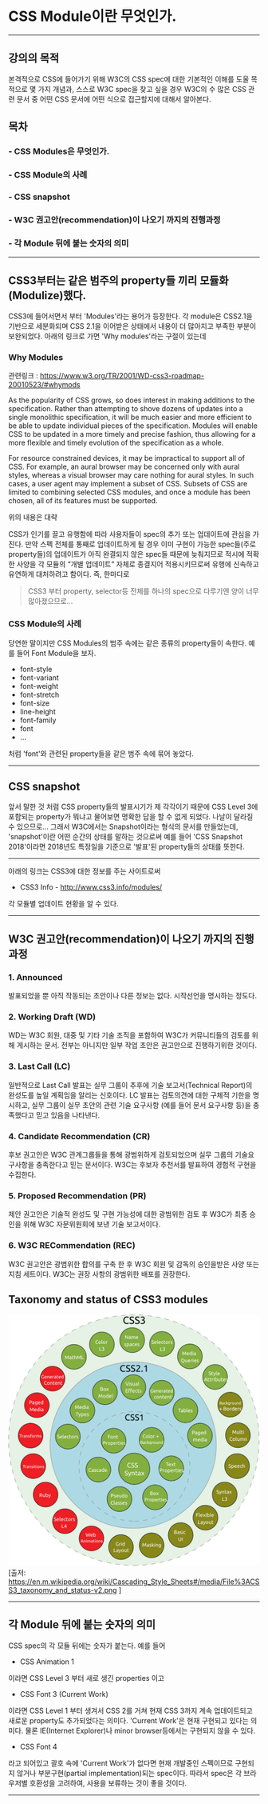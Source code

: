# <span class="emp-h">CSS Module</span>이란 무엇인가.
---

## 강의의 목적

본격적으로 CSS에 들어가기 위해 W3C의 CSS spec에 대한 기본적인 이해를 도울 목적으로 몇 가지 개념과, 스스로 W3C spec을 찾고 싶을 경우 W3C의 수 많은 CSS 관련 문서 중 어떤 CSS 문서에 어떤 식으로 접근할지에 대해서 알아본다.

## 목차

### - CSS Modules은 무엇인가.
### - CSS Module의 사례
### - CSS snapshot
### - W3C 권고안(recommendation)이 나오기 까지의 진행과정
### - 각 Module 뒤에 붙는 숫자의 의미

<hr class="thin" />

## <span class="emp-h">CSS3</span>부터는 같은 범주의 property들 끼리 모듈화(Modulize)했다.


CSS3에 들어서면서 부터 'Modules'라는 용어가 등장한다. 각 module은 CSS2.1을 기반으로 세분화되며 CSS 2.1을 이어받은 상태에서 내용이 더 많아지고 부족한 부분이 보완되었다. 아래의 링크로 가면 'Why modules'라는 구절이 있는데 

### <span class="emp-h">Why Modules</span> 
관련링크 : https://www.w3.org/TR/2001/WD-css3-roadmap-20010523/#whymods

As the popularity of CSS grows, so does interest in making additions to the specification. Rather than attempting to shove dozens of updates into a single monolithic specification, it will be much easier and more efficient to be able to update individual pieces of the specification. Modules will enable CSS to be updated in a more timely and precise fashion, thus allowing for a more flexible and timely evolution of the specification as a whole.

For resource constrained devices, it may be impractical to support all of CSS. For example, an aural browser may be concerned only with aural styles, whereas a visual browser may care nothing for aural styles. In such cases, a user agent may implement a subset of CSS. Subsets of CSS are limited to combining selected CSS modules, and once a module has been chosen, all of its features must be supported.

위의 내용은 대략

<span class="emph">CSS가 인기를 끌고 유행함에 따라 사용자들이 spec의 추가 또는 업데이트에 관심을 가진다. 만약 스펙 전체를 통째로 업데이트하게 될 경우 이미 구현이 가능한 spec들(주로 property들)의 업데이트가 아직 완결되지 않은 spec들 때문에 늦춰지므로 적시에 적확한 사양을 각 모듈의 <q>개별 업데이트</q> 자체로 종결지어 적용시키므로써 유행에 신속하고 유연하게 대처하려고 함이다. 즉, 한마디로</span>

> CSS3 부터 property, selector등 전체를 하나의 spec으로 다루기엔 양이 너무 많아졌으므로...   

### CSS Module의 사례

당연한 말이지만 CSS Modules의 범주 속에는 같은 종류의 property들이 속한다. 예를 들어 Font Module을 보자.

- font-style
- font-variant
- font-weight
- font-stretch
- font-size
- line-height
- font-family
- font
- ...

처럼 'font'와 관련된 property들을 같은 범주 속에 묶어 놓았다.


     


<hr class="thin" />

## CSS snapshot
앞서 말한 것 처럼 CSS property들의 발표시기가 제 각각이기 때문에 CSS Level 3에 포함되는 property가 뭐냐고 물어보면 명확한 답을 할 수 없게 되었다. 나날이 달라질 수 있으므로... 그래서 W3C에서는 Snapshot이라는 형식의 문서를 만들었는데, 'snapshot'이란 어떤 순간의 상태를 말하는 것으로써 예를 들어 'CSS Snapshot 2018'이라면 2018년도 특정일을 기준으로 '발표'된 property들의 상태를 뜻한다.

<!-- 
<hr class="thin" />

## 그렇다면 시각적 스타일 작성자는 청각스타일을 무시해도 될까? 그렇지 않을 수 있는 방법은 무엇인가.

위와 같은 이유에 의해, 시각스타일을 위주의 문서를 작성할 경우 청각장애인에 대한 배려는 아예 무시해도 좋은지를 생각해야만 한다. 왜냐하면 크롬 파이어폭스등의 브라우저에서 화면을 읽어주는 screen reader 지원이 아직 많이 미비하기 때문에 청각장애인은 스크린을 읽어주는 전문 app으로 문서에 접급하려면 시각 위주의 스타일 문서를 작성하는 사람이 최소한 배려해야 될 것이 있는데 그 것은 CSS가 아닌 HTML을 semantic document로 작성하는 것이다.

즉, HTML에 정의된대로 문서를 작성하는 것이다. Semantic document에 대해서는 HTML section에서 구체적으로 논의하기로 한다. 
 -->
<hr class="thin" />

아래의 링크는 CSS3에 대한 정보를 주는 사이트로써 

- CSS3 Info - http://www.css3.info/modules/

각 모듈별 업데이트 현황을 알 수 있다.

<hr class="thin" />

## W3C 권고안(recommendation)이 나오기 까지의 진행과정

### 1. Announced
발표되었을 뿐 아직 작동되는 초안이나 다른 정보는 없다. 시작선언을 명시하는 정도다.

### 2. <span class="emp-h">Working Draft (WD)</span>
WD는 W3C 회원, 대중 및 기타 기술 조직을 포함하여 W3C가 커뮤니티들의 검토를 위해 게시하는 문서. 전부는 아니지만 일부 작업 초안은 권고안으로 진행하기위한 것이다.

### 3. Last Call (LC)
일반적으로 Last Call 발표는 실무 그룹이 추후에 기술 보고서(Technical Report)의 완성도를 높일 계획임을 알리는 신호이다. LC 발표는 검토의견에 대한 구체적 기한을 명시하고, 실무 그룹이 실무 초안의 관련 기술 요구사항 (예를 들어 문서 요구사항 등)을 충족했다고 믿고 있음을 나타낸다.

### 4. <span class="emp-h">Candidate Recommendation (CR)</span>
후보 권고안은 W3C 관계그룹들을 통해 광범위하게 검토되었으며 실무 그룹의 기술요구사항을 충족한다고 믿는 문서이다. W3C는 후보자 추천서를 발표하여 경험적 구현을 수집한다.

### 5. Proposed Recommendation (PR)
제안 권고안은 기술적 완성도 및 구현 가능성에 대한 광범위한 검토 후 W3C가 최종 승인을 위해 W3C 자문위원회에 보낸  기술 보고서이다.

### 6. <span class="emp-h">W3C RECommendation (REC)</span>
W3C 권고안은 광범위한 합의를 구축 한 후 W3C 회원 및 감독의 승인을받은 사양 또는 지침 세트이다. W3C는 권장 사항의 광범위한 배포를 권장한다. 

## Taxonomy and status of CSS3 modules

![img](../img/1027px-CSS3_taxonomy_and_status-v2.png "CSS3의 상태 및 분류")
[출저: https://en.m.wikipedia.org/wiki/Cascading_Style_Sheets#/media/File%3ACSS3_taxonomy_and_status-v2.png ]  

<hr class="thin" />

## 각 Module 뒤에 붙는 숫자의 의미

CSS spec의 각 모듈 뒤에는 숫자가 붙는다. 예를 들어 

- CSS Animation 1

이라면 CSS Level 3 부터 새로 생긴 properties 이고

- CSS Font 3 (Current Work)

이라면 CSS Level 1 부터 생겨서 CSS 2를 거쳐 현재 CSS 3까지 계속 업데이트되고 새로운 property도 추가되었다는 의미다. 'Current Work'은 현재 구현되고 있다는 의미다. 물론 IE(Internet Explorer)나 minor browser등에서는 구현되지 않을 수 있다.

- CSS Font 4 

라고 되어있고 괄호 속에 'Current Work'가 없다면 현재 개발중인 스펙이므로 구현되지 않거나 부분구현(partial implementation)되는 spec이다. 따라서 spec은 각 브라우저별 호환성을 고려하여, 사용을 보류하는 것이 좋을 것이다.

---